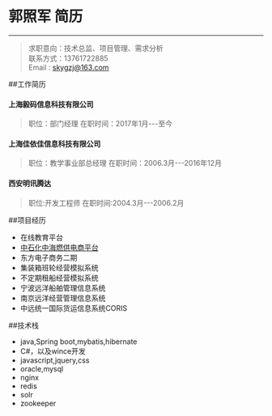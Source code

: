# 郭照军 简历  
 ---
> 求职意向：技术总监、项目管理、需求分析   
> 联系方式：13761722885  
> Email  : skygzj@163.com  

##工作简历
#### 上海毅码信息科技有限公司
> 职位：部门经理
> 在职时间：2017年1月---至今


#### 上海佳依佳信息科技有限公司  
> 职位：教学事业部总经理
> 在职时间：2006.3月---2016年12月  
  
  
#### 西安明讯腾达  
> 职位:开发工程师
> 在职时间:2004.3月---2006.2月
  
  
##项目经历
* 在线教育平台    
* [中石化中海燃供电商平台](http://www.eforship.com)
* 东方电子商务二期
* 集装箱班轮经营模拟系统
* 不定期租船经营模拟系统
* 宁波远洋船舶管理信息系统
* 南京远洋经营管理信息系统
* 中远统一国际货运信息系统CORIS

##技术栈
* java,Spring boot,mybatis,hibernate
* C#，以及wince开发
* javascript,jquery,css
* oracle,mysql
* nginx
* redis
* solr
* zookeeper

